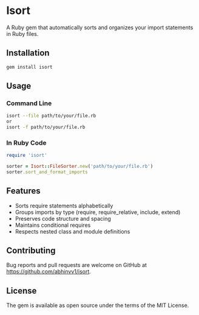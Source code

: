 # Isort

A Ruby gem that automatically sorts and organizes your import statements in Ruby files.

## Installation

```bash
gem install isort
```

## Usage

### Command Line

```bash
isort --file path/to/your/file.rb
or
isort -f path/to/your/file.rb
```

### In Ruby Code

```ruby
require 'isort'

sorter = Isort::FileSorter.new('path/to/your/file.rb')
sorter.sort_and_format_imports
```

## Features

- Sorts require statements alphabetically
- Groups imports by type (require, require_relative, include, extend)
- Preserves code structure and spacing
- Maintains conditional requires
- Respects nested class and module definitions

## Contributing

Bug reports and pull requests are welcome on GitHub at https://github.com/abhinvv1/isort.

## License

The gem is available as open source under the terms of the MIT License.
